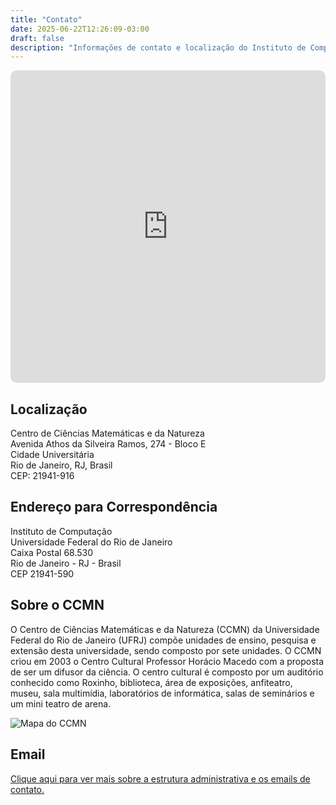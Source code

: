 ```yaml
---
title: "Contato"
date: 2025-06-22T12:26:09-03:00
draft: false
description: "Informações de contato e localização do Instituto de Computação"
---
```


<iframe src="https://www.google.com/maps/embed?pb=!1m14!1m8!1m3!1d9009.228255647267!2d-43.2333753!3d-22.8596644!3m2!1i1024!2i768!4f13.1!3m3!1m2!1s0x9979380b89e165%3A0xa455d04c6ad54749!2sInstituto%20de%20Computa%C3%A7%C3%A3o%20-%20UFRJ!5e1!3m2!1spt-BR!2sbr!4v1751503972809!5m2!1spt-BR!2sbr" width="100%" height="500" style="border:0;border-radius:10px;" allowfullscreen="" loading="lazy" referrerpolicy="no-referrer-when-downgrade"></iframe>

## Localização

Centro de Ciências Matemáticas e da Natureza\
Avenida Athos da Silveira Ramos, 274 - Bloco E\
Cidade Universitária\
Rio de Janeiro, RJ, Brasil\
CEP: 21941-916

## Endereço para Correspondência

Instituto de Computação\
Universidade Federal do Rio de Janeiro\
Caixa Postal 68.530\
Rio de Janeiro - RJ - Brasil\
CEP 21941-590

## Sobre o CCMN

O Centro de Ciências Matemáticas e da Natureza (CCMN) da Universidade Federal do Rio de Janeiro (UFRJ) compõe unidades de ensino, pesquisa e extensão desta universidade, sendo composto por sete unidades. O CCMN criou em 2003 o Centro Cultural Professor Horácio Macedo com a proposta de ser um difusor da ciência. O centro cultural é composto por um auditório conhecido como Roxinho, biblioteca, área de exposições, anfiteatro, museu, sala multimídia, laboratórios de informática, salas de seminários e um mini teatro de arena.

![Mapa do CCMN](/img/ccmn_mapa.jpg)

## Email

[Clique aqui para ver mais sobre a estrutura administrativa e os emails de contato.](/info/estrutura-administrativa)

